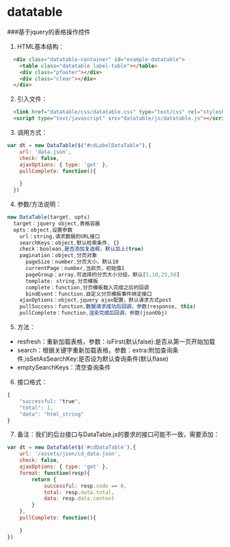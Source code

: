# datatable

###基于jquery的表格操作控件

1. HTML基本结构：
```html
  <div class="datatable-container" id="example-datatable">
  	<table class="datatable label-table"></table>
  	<div class="pfooter"></div>
  	<div class="clear"></div>
  </div>
```

2. 引入文件：
```html
  <link href="datatable/css/datatable.css" type="text/css" rel="stylesheet">
  <script type="text/javascript" src="datatable/js/datatable.js"></script>
```

3. 调用方式：
```javascript
var dt = new DataTable($("#cdLabelDataTable"),{
	url: 'data.json',
	check: false,
	ajaxOptions: { type: 'get' },
	pullComplete: function(){
		
	}
  })
```

4. 参数/方法说明：
```javascript
new DataTable(target, opts)
  target：jquery object,表格容器
  opts：object,设置参数
	url：string,请求数据的URL接口
	searchKeys：object,默认检索条件, {}
	check：boolean,是否添加复选框，默认加上(true)
	pagination：object,分页对象
	  pageSize：number,分页大小，默认10
	  currentPage：number,当前页，初始值1
	  pageGroup：array,可选择的分页大小分组，默认[5,10,25,50]
	  template: string,分页模板
	  complete：function,分页模板载入完成之后的回调
	  bindEvent：function,自定义分页模板事件绑定接口
	ajaxOptions：object,jquery ajax配置，默认请求方式post
	pullSuccess：function,数据请求成功后回调，参数(response, this)
	pullComplete：function,渲染完成后回调，参数(jsonObj)
```
5. 方法：
  * resfresh：重新加载表格，参数：isFirst(默认false):是否从第一页开始加载
  * search：根据关键字重新加载表格，参数：extra:附加查询条件,isSetAsSearchKey:是否设为默认查询条件(默认flase)
  * emptySearchKeys：清空查询条件

6. 接口格式：
```javascript
{
	"successful: "true",
	"total": 1,
	"data": "html_string"
}
```
7. 备注：我们的后台接口与DataTable.js的要求的接口可能不一致，需要添加：
```javascript
var dt = new DataTable($('#cdDataTable'),{
	url: '/assets/json/cd_data.json',
	check: false,
	ajaxOptions: { type: 'get' },
	format: function(resp){
		return {
			successful: resp.code == 0,
			total: resp.data.total,
			data: resp.data.content
		}
	},
	pullComplete: function(){
		
	}
})
```


